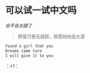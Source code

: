 # 可以试一试中文吗

*会不会太甜了*
> 野营万里无城郭，雨雪纷纷连大漠

```sh
Found a girl that you
Dreams came ture
I will give it to you

```

：+1：
